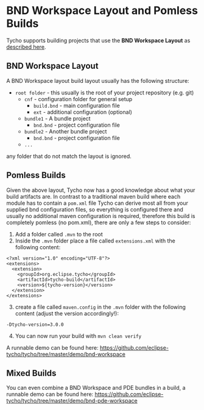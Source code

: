 # BND Workspace Layout and Pomless Builds

Tycho supports building projects that use the **BND Workspace Layout** as [described here](https://bndtools.org/concepts.html).

## BND Workspace Layout
A BND Workspace layout build layout usually has the following structure:

- `root folder` - this usually is the root of your project repository (e.g. git)
    - `cnf` - configuration folder for general setup
        - `build.bnd` - main configuration file
        - `ext` - additional configuration (optional)
    - `bundle1` - A bundle project
        - `bnd.bnd` - project configuration file
    - `bundle2` - Another bundle project
        - `bnd.bnd` - project configuration file
    - `...`

any folder that do not match the layout is ignored.

## Pomless Builds
Given the above layout, Tycho now has a good knowledge about what your build artifacts are.
In contrast to a traditional maven build where each module has to contain a `pom.xml` file Tycho can derive most all from your supplied bnd configuration files, so everything is configured there and usually no additional maven configuration is required, therefore this build is completely pomless (no pom.xml), there are only a few steps to consider:

1. Add a folder called `.mvn` to the root
2. Inside the `.mvn` folder place a file called `extensions.xml` with the following content:

```
<?xml version="1.0" encoding="UTF-8"?>
<extensions>
  <extension>
    <groupId>org.eclipse.tycho</groupId>
    <artifactId>tycho-build</artifactId>
    <version>${tycho-version}</version>
  </extension>
</extensions>
```

3. create a file called `maven.config` in the `.mvn` folder with the following content (adjust the version accordingly!):

```
-Dtycho-version=3.0.0
```
4. You can now run your build with `mvn clean verify`

A runnable demo can be found here:
https://github.com/eclipse-tycho/tycho/tree/master/demo/bnd-workspace

## Mixed Builds

You can even combine a BND Workspace and PDE bundles in a build, a runnable demo can be found here:
https://github.com/eclipse-tycho/tycho/tree/master/demo/bnd-pde-workspace